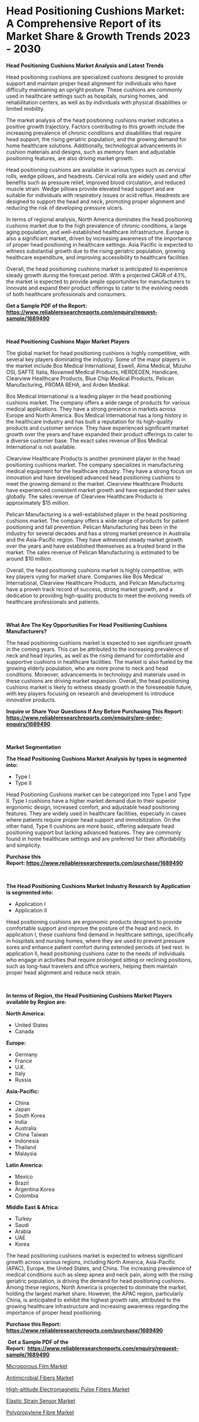 <p><h1>Head Positioning Cushions Market: A Comprehensive Report of its Market Share & Growth Trends 2023 - 2030</h1></p><p><strong>Head Positioning Cushions Market Analysis and Latest Trends</strong></p>
<p><p>Head positioning cushions are specialized cushions designed to provide support and maintain proper head alignment for individuals who have difficulty maintaining an upright posture. These cushions are commonly used in healthcare settings such as hospitals, nursing homes, and rehabilitation centers, as well as by individuals with physical disabilities or limited mobility.</p><p>The market analysis of the head positioning cushions market indicates a positive growth trajectory. Factors contributing to this growth include the increasing prevalence of chronic conditions and disabilities that require head support, the rising geriatric population, and the growing demand for home healthcare solutions. Additionally, technological advancements in cushion materials and designs, such as memory foam and adjustable positioning features, are also driving market growth.</p><p>Head positioning cushions are available in various types such as cervical rolls, wedge pillows, and headrests. Cervical rolls are widely used and offer benefits such as pressure relief, improved blood circulation, and reduced muscle strain. Wedge pillows provide elevated head support and are suitable for individuals with respiratory issues or acid reflux. Headrests are designed to support the head and neck, promoting proper alignment and reducing the risk of developing pressure ulcers.</p><p>In terms of regional analysis, North America dominates the head positioning cushions market due to the high prevalence of chronic conditions, a large aging population, and well-established healthcare infrastructure. Europe is also a significant market, driven by increasing awareness of the importance of proper head positioning in healthcare settings. Asia Pacific is expected to witness substantial growth due to the rising geriatric population, growing healthcare expenditure, and improving accessibility to healthcare facilities.</p><p>Overall, the head positioning cushions market is anticipated to experience steady growth during the forecast period. With a projected CAGR of 4.1%, the market is expected to provide ample opportunities for manufacturers to innovate and expand their product offerings to cater to the evolving needs of both healthcare professionals and consumers.</p></p>
<p><strong>Get a Sample PDF of the Report:&nbsp; <a href="https://www.reliableresearchreports.com/enquiry/request-sample/1689490">https://www.reliableresearchreports.com/enquiry/request-sample/1689490</a></strong></p>
<p>&nbsp;</p>
<p><strong>Head Positioning Cushions Major Market Players</strong></p>
<p><p>The global market for head positioning cushions is highly competitive, with several key players dominating the industry. Some of the major players in the market include Bos Medical International, Eswell, Alma Medical, Mizuho OSI, SAFTE Italia, Novamed Medical Products, HERDEGEN, Handicare, Clearview Healthcare Products, Blue Chip Medical Products, Pelican Manufacturing, PROMA REHA, and Arden Medikal.</p><p>Bos Medical International is a leading player in the head positioning cushions market. The company offers a wide range of products for various medical applications. They have a strong presence in markets across Europe and North America. Bos Medical International has a long history in the healthcare industry and has built a reputation for its high-quality products and customer service. They have experienced significant market growth over the years and have expanded their product offerings to cater to a diverse customer base. The exact sales revenue of Bos Medical International is not available.</p><p>Clearview Healthcare Products is another prominent player in the head positioning cushions market. The company specializes in manufacturing medical equipment for the healthcare industry. They have a strong focus on innovation and have developed advanced head positioning cushions to meet the growing demand in the market. Clearview Healthcare Products have experienced consistent market growth and have expanded their sales globally. The sales revenue of Clearview Healthcare Products is approximately $15 million.</p><p>Pelican Manufacturing is a well-established player in the head positioning cushions market. The company offers a wide range of products for patient positioning and fall prevention. Pelican Manufacturing has been in the industry for several decades and has a strong market presence in Australia and the Asia-Pacific region. They have witnessed steady market growth over the years and have established themselves as a trusted brand in the market. The sales revenue of Pelican Manufacturing is estimated to be around $10 million.</p><p>Overall, the head positioning cushions market is highly competitive, with key players vying for market share. Companies like Bos Medical International, Clearview Healthcare Products, and Pelican Manufacturing have a proven track record of success, strong market growth, and a dedication to providing high-quality products to meet the evolving needs of healthcare professionals and patients.</p></p>
<p>&nbsp;</p>
<p><strong>What Are The Key Opportunities For Head Positioning Cushions Manufacturers?</strong></p>
<p><p>The head positioning cushions market is expected to see significant growth in the coming years. This can be attributed to the increasing prevalence of neck and head injuries, as well as the rising demand for comfortable and supportive cushions in healthcare facilities. The market is also fueled by the growing elderly population, who are more prone to neck and head conditions. Moreover, advancements in technology and materials used in these cushions are driving market expansion. Overall, the head positioning cushions market is likely to witness steady growth in the foreseeable future, with key players focusing on research and development to introduce innovative products.</p></p>
<p><strong>Inquire or Share Your Questions If Any Before Purchasing This Report: <a href="https://www.reliableresearchreports.com/enquiry/pre-order-enquiry/1689490">https://www.reliableresearchreports.com/enquiry/pre-order-enquiry/1689490</a></strong></p>
<p>&nbsp;</p>
<p><strong>Market Segmentation</strong></p>
<p><strong>The Head Positioning Cushions Market Analysis by types is segmented into:</strong></p>
<p><ul><li>Type I</li><li>Type II</li></ul></p>
<p><p>Head Positioning Cushions market can be categorized into Type I and Type II. Type I cushions have a higher market demand due to their superior ergonomic design, increased comfort, and adjustable head positioning features. They are widely used in healthcare facilities, especially in cases where patients require proper head support and immobilization. On the other hand, Type II cushions are more basic, offering adequate head positioning support but lacking advanced features. They are commonly found in home healthcare settings and are preferred for their affordability and simplicity.</p></p>
<p><strong>Purchase this Report:&nbsp;<a href="https://www.reliableresearchreports.com/purchase/1689490">https://www.reliableresearchreports.com/purchase/1689490</a></strong></p>
<p>&nbsp;</p>
<p><strong>The Head Positioning Cushions Market Industry Research by Application is segmented into:</strong></p>
<p><ul><li>Application I</li><li>Application II</li></ul></p>
<p><p>Head positioning cushions are ergonomic products designed to provide comfortable support and improve the posture of the head and neck. In application I, these cushions find demand in healthcare settings, specifically in hospitals and nursing homes, where they are used to prevent pressure sores and enhance patient comfort during extended periods of bed rest. In application II, head positioning cushions cater to the needs of individuals who engage in activities that require prolonged sitting or reclining positions, such as long-haul travelers and office workers, helping them maintain proper head alignment and reduce neck strain.</p></p>
<p>&nbsp;</p>
<p><strong>In terms of Region, the Head Positioning Cushions Market Players available by Region are:</strong></p>
<p>
    <p> <strong> North America: </strong>
        <ul>
            <li>United States</li>
            <li>Canada</li>
        </ul>
        </p> 
    <p> <strong> Europe: </strong>
        <ul>
            <li>Germany</li>
            <li>France</li>
            <li>U.K.</li>
            <li>Italy</li>
            <li>Russia</li>
        </ul>
        </p> 
    <p> <strong> Asia-Pacific: </strong>
        <ul>
            <li>China</li>
            <li>Japan</li>
            <li>South Korea</li>
            <li>India</li>
            <li>Australia</li>
            <li>China Taiwan</li>
            <li>Indonesia</li>
            <li>Thailand</li>
            <li>Malaysia</li>
        </ul>
        </p> 
    <p> <strong> Latin America: </strong>
        <ul>
            <li>Mexico</li>
            <li>Brazil</li>
            <li>Argentina Korea</li>
            <li>Colombia</li>
        </ul>
        </p> 
    <p> <strong> Middle East & Africa: </strong>
        <ul>
            <li>Turkey</li>
            <li>Saudi</li>
            <li>Arabia</li>
            <li>UAE</li>
            <li>Korea</li>
        </ul>
    </p>
    </p>
<p><p>The head positioning cushions market is expected to witness significant growth across various regions, including North America, Asia-Pacific (APAC), Europe, the United States, and China. The increasing prevalence of medical conditions such as sleep apnea and neck pain, along with the rising geriatric population, is driving the demand for head positioning cushions. Among these regions, North America is projected to dominate the market, holding the largest market share. However, the APAC region, particularly China, is anticipated to exhibit the highest growth rate, attributed to the growing healthcare infrastructure and increasing awareness regarding the importance of proper head positioning.</p></p>
<p><strong>Purchase this Report: <a href="https://www.reliableresearchreports.com/purchase/1689490">https://www.reliableresearchreports.com/purchase/1689490</a></strong></p>
<p>&nbsp;<strong>Get a Sample PDF of the Report:&nbsp;&nbsp;<a href="https://www.reliableresearchreports.com/enquiry/request-sample/1689490">https://www.reliableresearchreports.com/enquiry/request-sample/1689490</a></strong></p>
<p><strong></strong></p>
<p><p><a href="https://github.com/AKSHATREPORTPRIME/Market-Research-Report-List-1/blob/main/microporous-film-market.md">Microporous Film Market</a></p><p><a href="https://www.linkedin.com/pulse/antimicrobial-fibers-market-research-report-unlocks-analysis/">Antimicrobial Fibers Market</a></p><p><a href="https://medium.com/@chasegibson1901/high-altitude-electromagnetic-pulse-filters-market-competitive-analysis-market-trends-and-9e03ea69ca88">High-altitude Electromagnetic Pulse Filters Market</a></p><p><a href="https://medium.com/@keenanmarks2023/elastic-strain-sensor-market-analysis-its-cagr-market-segmentation-and-global-industry-overview-3677ef879503">Elastic Strain Sensor Market</a></p><p><a href="https://github.com/lilstefpacute/Market-Research-Report-List-1/blob/main/polypropylene-fibre-market.md">Polypropylene Fibre Market</a></p></p>